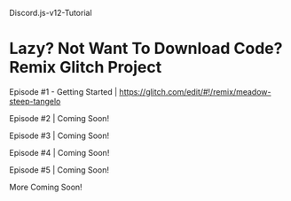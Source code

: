 Discord.js-v12-Tutorial

# Lazy? Not Want To Download Code? Remix Glitch Project

Episode #1 - Getting Started | https://glitch.com/edit/#!/remix/meadow-steep-tangelo

Episode #2 | Coming Soon!

Episode #3 | Coming Soon!

Episode #4 | Coming Soon!

Episode #5 | Coming Soon!

More Coming Soon!
